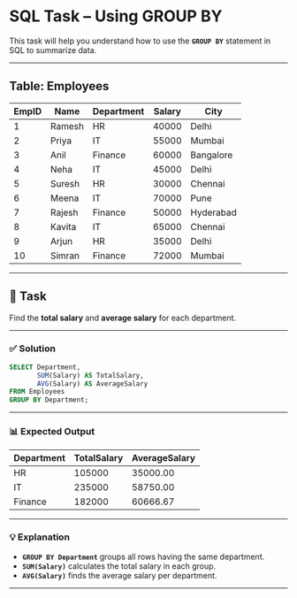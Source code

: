 # SQL Task – Using GROUP BY

This task will help you understand how to use the **`GROUP BY`** statement in SQL to summarize data.

---

## Table: Employees

| EmpID | Name   | Department | Salary | City      |
|-------|--------|-------------|--------|-----------|
| 1     | Ramesh | HR          | 40000  | Delhi     |
| 2     | Priya  | IT          | 55000  | Mumbai    |
| 3     | Anil   | Finance     | 60000  | Bangalore |
| 4     | Neha   | IT          | 45000  | Delhi     |
| 5     | Suresh | HR          | 30000  | Chennai   |
| 6     | Meena  | IT          | 70000  | Pune      |
| 7     | Rajesh | Finance     | 50000  | Hyderabad |
| 8     | Kavita | IT          | 65000  | Chennai   |
| 9     | Arjun  | HR          | 35000  | Delhi     |
| 10    | Simran | Finance     | 72000  | Mumbai    |

---

## 🎯 **Task**

Find the **total salary** and **average salary** for each department.

---

### ✅ **Solution**

```sql
SELECT Department, 
       SUM(Salary) AS TotalSalary, 
       AVG(Salary) AS AverageSalary
FROM Employees
GROUP BY Department;
````

---

### 📊 **Expected Output**

| Department | TotalSalary | AverageSalary |
| ---------- | ----------- | ------------- |
| HR         | 105000      | 35000.00      |
| IT         | 235000      | 58750.00      |
| Finance    | 182000      | 60666.67      |

---

### 💡 **Explanation**

* **`GROUP BY Department`** groups all rows having the same department.
* **`SUM(Salary)`** calculates the total salary in each group.
* **`AVG(Salary)`** finds the average salary per department.

---
